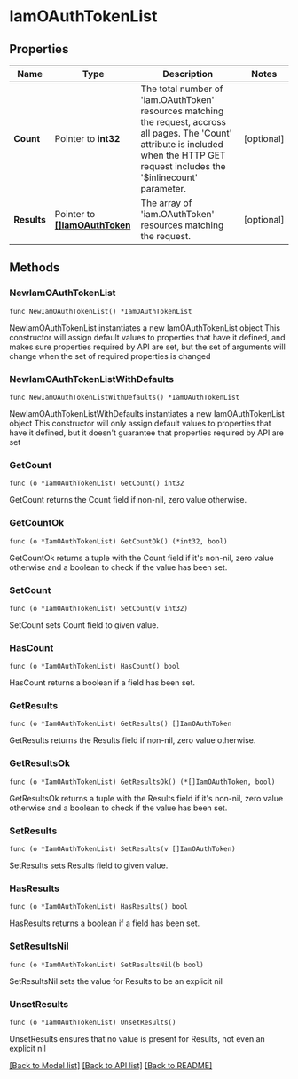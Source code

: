 # IamOAuthTokenList

## Properties

Name | Type | Description | Notes
------------ | ------------- | ------------- | -------------
**Count** | Pointer to **int32** | The total number of &#39;iam.OAuthToken&#39; resources matching the request, accross all pages. The &#39;Count&#39; attribute is included when the HTTP GET request includes the &#39;$inlinecount&#39; parameter. | [optional] 
**Results** | Pointer to [**[]IamOAuthToken**](iam.OAuthToken.md) | The array of &#39;iam.OAuthToken&#39; resources matching the request. | [optional] 

## Methods

### NewIamOAuthTokenList

`func NewIamOAuthTokenList() *IamOAuthTokenList`

NewIamOAuthTokenList instantiates a new IamOAuthTokenList object
This constructor will assign default values to properties that have it defined,
and makes sure properties required by API are set, but the set of arguments
will change when the set of required properties is changed

### NewIamOAuthTokenListWithDefaults

`func NewIamOAuthTokenListWithDefaults() *IamOAuthTokenList`

NewIamOAuthTokenListWithDefaults instantiates a new IamOAuthTokenList object
This constructor will only assign default values to properties that have it defined,
but it doesn't guarantee that properties required by API are set

### GetCount

`func (o *IamOAuthTokenList) GetCount() int32`

GetCount returns the Count field if non-nil, zero value otherwise.

### GetCountOk

`func (o *IamOAuthTokenList) GetCountOk() (*int32, bool)`

GetCountOk returns a tuple with the Count field if it's non-nil, zero value otherwise
and a boolean to check if the value has been set.

### SetCount

`func (o *IamOAuthTokenList) SetCount(v int32)`

SetCount sets Count field to given value.

### HasCount

`func (o *IamOAuthTokenList) HasCount() bool`

HasCount returns a boolean if a field has been set.

### GetResults

`func (o *IamOAuthTokenList) GetResults() []IamOAuthToken`

GetResults returns the Results field if non-nil, zero value otherwise.

### GetResultsOk

`func (o *IamOAuthTokenList) GetResultsOk() (*[]IamOAuthToken, bool)`

GetResultsOk returns a tuple with the Results field if it's non-nil, zero value otherwise
and a boolean to check if the value has been set.

### SetResults

`func (o *IamOAuthTokenList) SetResults(v []IamOAuthToken)`

SetResults sets Results field to given value.

### HasResults

`func (o *IamOAuthTokenList) HasResults() bool`

HasResults returns a boolean if a field has been set.

### SetResultsNil

`func (o *IamOAuthTokenList) SetResultsNil(b bool)`

 SetResultsNil sets the value for Results to be an explicit nil

### UnsetResults
`func (o *IamOAuthTokenList) UnsetResults()`

UnsetResults ensures that no value is present for Results, not even an explicit nil

[[Back to Model list]](../README.md#documentation-for-models) [[Back to API list]](../README.md#documentation-for-api-endpoints) [[Back to README]](../README.md)


